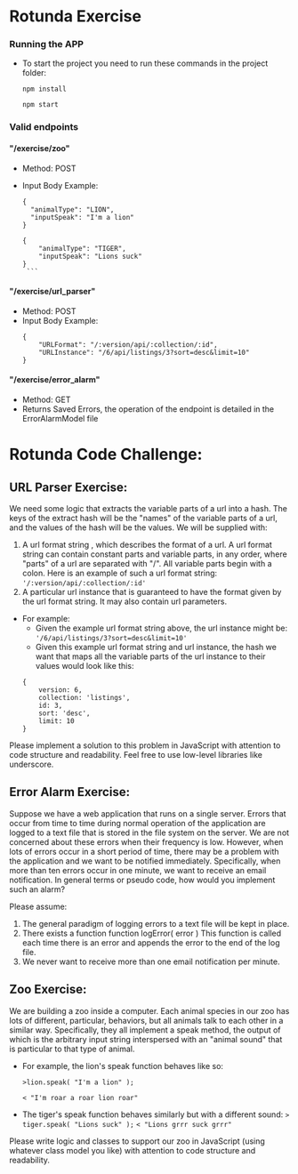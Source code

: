 # Rotunda Exercise

### Running the APP

- To start the project you need to run these commands in the project folder:

  `npm install`

  `npm start`

### Valid endpoints

#### "/exercise/zoo"

- Method: POST
- Input Body Example:

  ```
  {
    "animalType": "LION",
    "inputSpeak": "I'm a lion"
  }
  ```
  ````
  {
      "animalType": "TIGER",
      "inputSpeak": "Lions suck"
  }
   ```

#### "/exercise/url_parser"

- Method: POST
- Input Body Example:
  ```
  {
      "URLFormat": "/:version/api/:collection/:id",
      "URLInstance": "/6/api/listings/3?sort=desc&limit=10"
  }
  ```

#### "/exercise/error_alarm"

- Method: GET
- Returns Saved Errors, the operation of the endpoint is detailed in the ErrorAlarmModel file

# Rotunda Code Challenge:

## URL Parser Exercise:

We need some logic that extracts the variable parts of a url into a hash. The keys of the extract hash will be the "names" of the variable parts of a url, and the values of the hash will be the values. We will be supplied with:

1. A url format string , which describes the format of a url. A url format string can contain constant parts and variable parts, in any order, where "parts" of a url are separated with "/". All variable parts begin with a colon. Here is an example of such a url format string: `'/:version/api/:collection/:id'`
2. A particular url instance that is guaranteed to have the format given by the url format string. It may also contain url parameters.

- For example:
  - Given the example url format string above, the url instance might be: `'/6/api/listings/3?sort=desc&limit=10'`
  - Given this example url format string and url instance, the hash we want that maps all the variable parts of the url instance to their values would look like this:
  ```
  {
      version: 6,
      collection: 'listings',
      id: 3,
      sort: 'desc',
      limit: 10
  }
  ```

Please implement a solution to this problem in JavaScript with attention to code
structure and readability. Feel free to use low-level libraries like underscore.

## Error Alarm Exercise:

Suppose we have a web application that runs on a single server. Errors that occur from time to time during normal operation of the application are logged to a text file that is stored in the file system on the server. We are not concerned about these errors when their frequency is low. However, when lots of errors occur in a short period of time, there may be a problem with the application and we want to be notified immediately. Specifically, when more than ten errors occur in one minute, we want to receive an email notification. In general terms or pseudo code, how would you implement such an alarm?

Please assume:

1. The general paradigm of logging errors to a text file will be kept in place.
2. There exists a function function logError( error ) This function is called each time there is an error and appends the error to the end of the log file.
3. We never want to receive more than one email notification per minute.

## Zoo Exercise:

We are building a zoo inside a computer. Each animal species in our zoo has lots of different, particular, behaviors, but all animals talk to each other in a similar way. Specifically, they all implement a speak method, the output of which is the arbitrary input string interspersed with an "animal sound" that is particular to that type of animal.

- For example, the lion's speak function behaves like so:

  `>lion.speak( "I'm a lion" );`

  `< "I'm roar a roar lion roar"`

- The tiger's speak function behaves similarly but with a different sound:
  `> tiger.speak( "Lions suck" );`
  `< "Lions grrr suck grrr"`

Please write logic and classes to support our zoo in JavaScript (using whatever
class model you like) with attention to code structure and readability.
